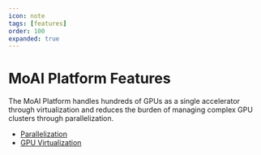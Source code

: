 ```yaml
---
icon: note
tags: [features]
order: 100
expanded: true
---
```


# MoAI Platform Features

The MoAI Platform handles hundreds of GPUs as a single accelerator through virtualization and reduces the burden of managing complex GPU clusters through parallelization.


- [Parallelization](/MoAI_Features/Parallelization.md)
- [GPU Virtualization](/MoAI_Features/Virtualization.md)